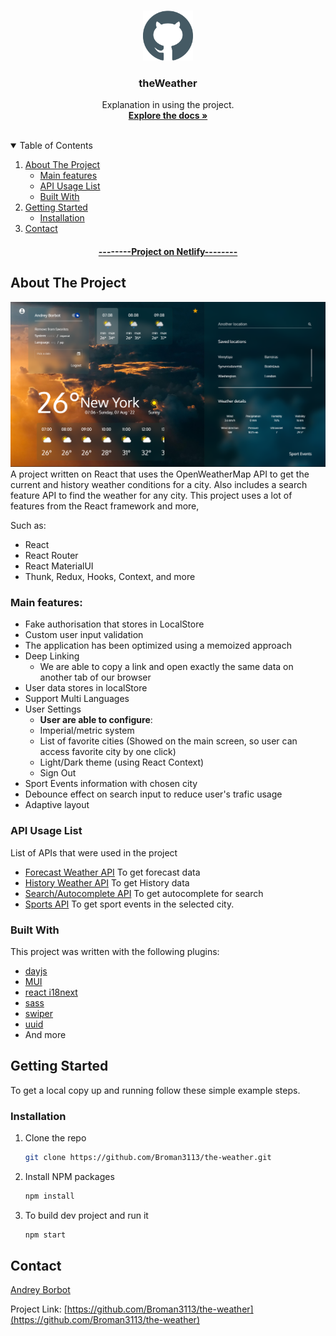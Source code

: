 <!-- PROJECT LOGO -->
<br />
<p align="center">
  <a href="https://github.com/Broman3113/the-weather">
    <img src="github.svg" alt="Logo" width="80" height="80">
  </a>

<h3 align="center">theWeather</h3>

  <p align="center">
    Explanation in using the project.
    <br />
    <a href="https://github.com/Broman3113/the-weather"><strong>Explore the docs »</strong></a>
    <br />
    <br />
  </p>



<!-- TABLE OF CONTENTS -->
<details open="open">
  <summary>Table of Contents</summary>
  <ol>
    <li>
      <a href="#about-the-project">About The Project</a>
      <ul>
        <li><a href="#main-features">Main features</a></li>
        <li><a href="#api_usage_list">API Usage List</a></li>
        <li><a href="#built-with">Built With</a></li>
      </ul>
    </li>
    <li>
      <a href="#getting-started">Getting Started</a>
      <ul>
        <li><a href="#installation">Installation</a></li>
      </ul>
    </li>
    <li><a href="#contact">Contact</a></li>
  </ol>
</details>



<!-- ABOUT THE PROJECT -->

<h4 align="center">
    <a href="https://weatheronreact.netlify.app"><strong>--------Project on Netlify--------</strong></a>
</h4>

## About The Project
<img src="project-image.png" alt="weatherPage">
A project written on React that uses the OpenWeatherMap API to get the current and history weather conditions for a city. Also includes a search feature API to find the weather for any city.
This project uses a lot of features from the React framework and more,

Such as:

* React
* React Router
* React MaterialUI
* Thunk, Redux, Hooks, Context, and more 

### Main features:
* Fake authorisation that stores in LocalStore
* Custom user input validation
* The application has been optimized using a memoized approach
* Deep Linking
  * We are able to copy a link and open exactly the same data on another tab of our browser
* User data stores in localStore
* Support Multi Languages
* User Settings
  * **User are able to configure**:
  * Imperial/metric system
  * List of favorite cities (Showed on the main screen, so user can access favorite city by one click)
  * Light/Dark theme (using React Context)
  * Sign Out
* Sport Events information with chosen city
* Debounce effect on search input to reduce user's trafic usage
* Adaptive layout 

### API Usage List

List of APIs that were used in the project

* [Forecast Weather API](https://rapidapi.com/weatherapi/api/weatherapi-com/) To get forecast data
* [History Weather API](https://rapidapi.com/weatherapi/api/weatherapi-com/) To get History data
* [Search/Autocomplete API](https://rapidapi.com/weatherapi/api/weatherapi-com/) To get autocomplete for search
* [Sports API](https://rapidapi.com/weatherapi/api/weatherapi-com/) To get sport events in the selected city.

### Built With

This project was written with the following plugins:

* [dayjs](https://day.js.org/)
* [MUI](https://mui.com/)
* [react i18next](https://react.i18next.com/)
* [sass](https://sass-lang.com/)
* [swiper](https://swiperjs.com/react)
* [uuid](https://www.npmjs.com/package/uuid)
* And more

<!-- GETTING STARTED -->

## Getting Started

To get a local copy up and running follow these simple example steps.

### Installation

1. Clone the repo
   ```sh
   git clone https://github.com/Broman3113/the-weather.git
   ```
2. Install NPM packages
   ```sh
   npm install
   ```
3. To build dev project and run it
   ```sh
   npm start
   ```

## Contact

[Andrey Borbot](https://github.com/Broman3113)

Project Link: [https://github.com/Broman3113/the-weather](https://github.com/Broman3113/the-weather)

